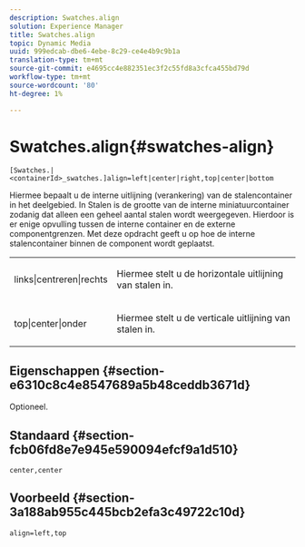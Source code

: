 ```yaml
---
description: Swatches.align
solution: Experience Manager
title: Swatches.align
topic: Dynamic Media
uuid: 999edcab-dbe6-4ebe-8c29-ce4e4b9c9b1a
translation-type: tm+mt
source-git-commit: e4695cc4e882351ec3f2c55fd8a3cfca455bd79d
workflow-type: tm+mt
source-wordcount: '80'
ht-degree: 1%

---
```



# Swatches.align{#swatches-align}

`[Swatches.|<containerId>_swatches.]align=left|center|right,top|center|bottom`

Hiermee bepaalt u de interne uitlijning (verankering) van de stalencontainer in het deelgebied. In Stalen is de grootte van de interne miniatuurcontainer zodanig dat alleen een geheel aantal stalen wordt weergegeven. Hierdoor is er enige opvulling tussen de interne container en de externe componentgrenzen. Met deze opdracht geeft u op hoe de interne stalencontainer binnen de component wordt geplaatst.

<table id="table_33CC037517964DA89EE0C005BB6B32BB"> 
 <tbody> 
  <tr> 
   <td colname="col1"> <p><span class="codeph"> links|centreren|rechts</span> </p> </td> 
   <td colname="col2"> <p> Hiermee stelt u de horizontale uitlijning van stalen in. </p> </td> 
  </tr> 
  <tr> 
   <td colname="col1"> <p><span class="codeph"> top|center|onder</span> </p> </td> 
   <td colname="col2"> <p> Hiermee stelt u de verticale uitlijning van stalen in. </p> </td> 
  </tr> 
 </tbody> 
</table>

## Eigenschappen {#section-e6310c8c4e8547689a5b48ceddb3671d}

Optioneel.

## Standaard {#section-fcb06fd8e7e945e590094efcf9a1d510}

`center,center`

## Voorbeeld {#section-3a188ab955c445bcb2efa3c49722c10d}

`align=left,top`
